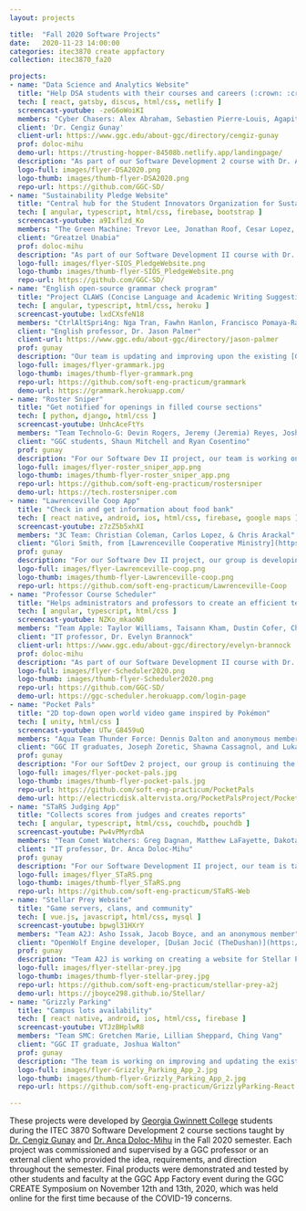 ```yaml
---
layout: projects

title:  "Fall 2020 Software Projects"
date:   2020-11-23 14:00:00
categories: itec3870 create appfactory
collection: itec3870_fa20

projects:
- name: "Data Science and Analytics Website"
  title: "Help DSA students with their courses and careers (:crown: :crown: :crown: 1ST PLACE)"
  tech: [ react, gatsby, discus, html/css, netlify ]
  screencast-youtube: -zeG6oWoiKI
  members: "Cyber Chasers: Alex Abraham, Sebastien Pierre-Louis, Agapitus Iboro, and an anonymous member" 
  client: 'Dr. Cengiz Gunay'
  client-url: https://www.ggc.edu/about-ggc/directory/cengiz-gunay
  prof: doloc-mihu
  demo-url: https://trusting-hopper-84508b.netlify.app/landingpage/
  description: "As part of our Software Development 2 course with Dr. Anca Doloc Mihu, we're required to create a website with for the Data Science and Analytics (DSA) program students. The website will consist of a login page, user profiles, information about DSA majors, and some kind of discussion board. This website will be accessible by users, Admin, DSA committee, and students. There will be a hierarchy of user authenticity. That is the features accessible by a systems admin will not be available to a DSA committee member or students in the DSA program."
  logo-full: images/flyer-DSA2020.png
  logo-thumb: images/thumb-flyer-DSA2020.png
  repo-url: https://github.com/GGC-SD/
- name: "Sustainability Pledge Website"
  title: "Central hub for the Student Innovators Organization for Sustainability (SIOS) (:crown: :crown: 2ND PLACE)"
  tech: [ angular, typescript, html/css, firebase, bootstrap ]
  screencast-youtube: a9Ixflzd_Ko
  members: "The Green Machine: Trevor Lee, Jonathan Roof, Cesar Lopez, Angel Mercado" 
  client: "Greatzel Unabia"
  prof: doloc-mihu
  description: "As part of our Software Development II course with Dr. Anca Doloc-Mihu, we have been working on the GGC Sustainability Pledge website. The website provides a central hub for the Student Innovation Organization for Sustainability which allows GGC members to take a survey to commit to various sustainability practices, gain information on the organization's projects and events, and send contact information to get involved."
  logo-full: images/flyer-SIOS_PledgeWebsite.png
  logo-thumb: images/thumb-flyer-SIOS_PledgeWebsite.png
  repo-url: https://github.com/GGC-SD/
- name: "English open-source grammar check program"
  title: "Project CLAWS (Concise Language and Academic Writing Suggestions) (:crown: 3RD PLACE)"
  tech: [ angular, typescript, html/css, heroku ]
  screencast-youtube: lxdCXsfeN18
  members: "CtrlAltSpri4ng: Nga Tran, Fawhn Hanlon, Francisco Pomaya-Ramos, Josue Mayorga" 
  client: "English professor, Dr. Jason Palmer"
  client-url: https://www.ggc.edu/about-ggc/directory/jason-palmer
  prof: gunay
  description: "Our team is updating and improving upon the existing [Grammark program](https://grammark.org/). The goal for this program is to help GGC students enrolled in ENG 1101 and 1102 develop persuasive, academic writing skills by flagging potential false positive grammar checks and offering corrective feedback. Ultimately, the user should be able to either take or leave the program’s feedback and/ or corrections based upon their knowledge of grammatical rules in the English language and the rules of academic writing."
  logo-full: images/flyer-grammark.jpg
  logo-thumb: images/thumb-flyer-grammark.png
  repo-url: https://github.com/soft-eng-practicum/grammark
  demo-url: https://grammark.herokuapp.com/
- name: "Roster Sniper"
  title: "Get notified for openings in filled course sections"
  tech: [ python, django, html/css ]
  screencast-youtube: UnhcAceFtYs
  members: "Team Technolo-G: Devin Rogers, Jeremy (Jeremia) Reyes, Joshua (Mart) Miller, Safiyullah (Safi) Khan" 
  client: "GGC students, Shaun Mitchell and Ryan Cosentino"
  prof: gunay
  description: "For our Software Dev II project, our team is working on the Roster Sniper website. The purpose of this site is to assist students in finding and getting a spot in classes that they want and that best suit their needs, and the end goal is to help remove some of the stress that students have when picking courses. Traditionally, students would have to constantly check back on the course registration website if a class they want or need has any open spots. However, with Roster Sniper, students can now simply select classes that to “watch,” and they will be notified as soon as a spot opens up in that section."
  logo-full: images/flyer-roster_sniper_app.png
  logo-thumb: images/thumb-flyer-roster_sniper_app.png
  repo-url: https://github.com/soft-eng-practicum/rostersniper
  demo-url: https://tech.rostersniper.com
- name: "Lawrenceville Coop App"
  title: "Check in and get information about food bank"
  tech: [ react native, android, ios, html/css, firebase, google maps ]
  screencast-youtube: z7zZ5b5xhXI
  members: "3C Team: Christian Coleman, Carlos Lopez, & Chris Arackal" 
  client: "Glori Smith, from [Lawrenceville Cooperative Ministry](https://lawrencevilleco-op.org/)"
  prof: gunay
  description: "For our Software Dev II project, our group is developing a mobile application for the Lawrenceville Cooperative Ministry. They are a community food bank ministry that provides food for people and families in need. The application’s main purpose is to provide a way for the Coop’s customers to “Check-in” before they come to pick up their free food. It will allow the user to provide enough information to the Coop, like name, phone number, and food preferences. This will allow the Coop to get the care package ready before the customer gets on site. It will also provide information about the Coop values and mission, as well as information regarding volunteering. Additionally, the app will provide information to allow people to contact the Coop and get directions to get to the facility."
  logo-full: images/flyer-Lawrenceville-coop.png
  logo-thumb: images/thumb-flyer-Lawrenceville-coop.png
  repo-url: https://github.com/soft-eng-practicum/Lawrenceville-Coop
- name: "Professor Course Scheduler"
  title: "Helps administrators and professors to create an efficient teaching schedule"
  tech: [ angular, typescript, html/css ]
  screencast-youtube: NZKo_mkaoN0
  members: "Team Apple: Taylor Williams, Taisann Kham, Dustin Cofer, Christopher Jones" 
  client: "IT professor, Dr. Evelyn Brannock"
  client-url: https://www.ggc.edu/about-ggc/directory/evelyn-brannock
  prof: doloc-mihu
  description: "As part of our Software Development II course with Dr. Anca Doloc Mihu, we have been working on a Professor Course Scheduler. In the scheduler, professors can set preferences on classes that are setup by administrators. The website application attempts to provide an intuitive interface for professors to resolve course conflicts, set preferences on courses, and set available hours. For administrators, the interface should allow them to easily see conflicted courses, courses with no teaching professor, and download/upload this data into an excel spreadsheet for easy conversion."
  logo-full: images/flyer-Scheduler2020.png
  logo-thumb: images/thumb-flyer-Scheduler2020.png
  repo-url: https://github.com/GGC-SD/
  demo-url: https://ggc-scheduler.herokuapp.com/login-page
- name: "Pocket Pals"
  title: "2D top-down open world video game inspired by Pokémon"
  tech: [ unity, html/css ]
  screencast-youtube: UTw_G8459uQ
  members: "Aqua Team Thunder Force: Dennis Dalton and anonymous members" 
  client: "GGC IT graduates, Joseph Zoretic, Shawna Cassagnol, and Lukas Walsh"
  prof: gunay
  description: "For our SoftDev 2 project, our group is continuing the development for the Unity application Pocket Pals. Pocket Pals is a 2D top-down open world video Game (similar to Pokémon). The user will be able to walk around and explore the world, battle and catch Pocket Pals, interact with characters in the world and battle other Pocket Pal Trainers, collect and use items, and more."
  logo-full: images/flyer-pocket-pals.jpg
  logo-thumb: images/thumb-flyer-pocket-pals.jpg
  repo-url: https://github.com/soft-eng-practicum/PocketPals
  demo-url: http://electricdisk.altervista.org/PocketPalsProject/PocketPals.html
- name: "STaRS Judging App"
  title: "Collects scores from judges and creates reports"
  tech: [ angular, typescript, html/css, couchdb, pouchdb ]
  screencast-youtube: Pw4vPMyrdbA
  members: "Team Comet Watchers: Greg Dagnan, Matthew LaFayette, Dakota Norris, Gabriella Pujada" 
  client: "IT professor, Dr. Anca Doloc-Mihu"
  prof: gunay
  description: "For our Software Development II project, our team is taking over the existing STaRS Judging App utilized during the STaRS event showcasing student research in the STEM fields. The goals for this latest release are to provide both administrative and user functionality to the web application and to improve real-time updates between judge submissions. Judges should be able to log in to the web app, be able to view their assigned projects for evaluation, and submit their reviews. With each submission, the data should be uploaded for later review and manipulation by the administrator. The administrator should be able to log in with distinct authorization to view all judges’ evaluations and pull the results for presentation at the conclusion of the STaRS event."
  logo-full: images/flyer_STaRS.png
  logo-thumb: images/thumb-flyer_STaRS.png
  repo-url: https://github.com/soft-eng-practicum/STaRS-Web
- name: "Stellar Prey Website"
  title: "Game servers, clans, and community"
  tech: [ vue.js, javascript, html/css, mysql ]
  screencast-youtube: bpwgl31HXrY
  members: "Team A2J: Asho Issak, Jacob Boyce, and an anonymous member" 
  client: "OpenWolf Engine developer, [Dušan Jocić (TheDushan)](https://github.com/TheDushan)"
  prof: gunay
  description: "Team A2J is working on creating a website for Stellar Prey, an in-development game that needs a site in order to be functional. This includes the ability for players to create an account and log in to the game as well as establishing a meeting place online for people to create and join communities, servers, and clans. The site will also display statistics of players and communities alike, keeping everyone up-to-date on who is doing the best and spending the most time in-game. This site can help people join the game and connect to other players, acting as a community-driven setting for cooperation among users."
  logo-full: images/flyer-stellar-prey.jpg
  logo-thumb: images/thumb-flyer-stellar-prey.jpg
  repo-url: https://github.com/soft-eng-practicum/stellar-prey-a2j
  demo-url: https://jboyce298.github.io/Stellar/
- name: "Grizzly Parking"
  title: "Campus lots availability"
  tech: [ react native, android, ios, html/css, firebase ]
  screencast-youtube: VTJzBHplwR8
  members: "Team SMC: Gretchen Marie, Lillian Sheppard, Ching Vang" 
  client: "GGC IT graduate, Joshua Walton"
  prof: gunay
  description: "The team is working on improving and updating the existing Grizzly Parking App. Grizzly Parking app is to help GGC students to find available parking space during busy and non-busy school hours and to improve the flow of traffic. The new features will give the User the ability to upload profile pictures, track parking history, view availability status based on colors, navigate in real time, and advanced security password."
  logo-full: images/flyer-Grizzly_Parking_App_2.jpg
  logo-thumb: images/thumb-flyer-Grizzly_Parking_App_2.jpg
  repo-url: https://github.com/soft-eng-practicum/GrizzlyParking-React

---
```


These projects were developed by [Georgia Gwinnett College][ggc]
students during the ITEC 3870 Software Development 2 course sections
taught by [Dr. Cengiz Gunay][gunay-ggc]
and [Dr. Anca Doloc-Mihu][doloc-ggc] in the Fall 2020 semester. Each
project was commissioned and supervised by a GGC professor or an
external client who provided the idea, requirements, and direction
throughout the semester. Final products were demonstrated and tested
by other students and faculty at the GGC App Factory event during the
GGC CREATE Symposium on November 12th and 13th, 2020, which was held
online for the first time because of the COVID-19 concerns.
	
[ggc]:		http://www.ggc.edu
[gunay-ggc]: 	http://www.ggc.edu/about-ggc/directory/cengiz-gunay
[doloc-ggc]: 	http://www.ggc.edu/about-ggc/directory/anca-doloc-mihu

